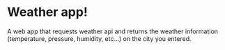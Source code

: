 # Weather app!

A web app that requests weather api and returns the weather information (temperature, pressure, humidity, etc...) on the city you entered.